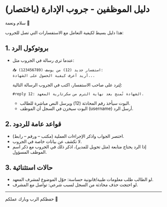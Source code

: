 # دليل الموظفين - جروب الإدارة (باختصار)

سلام ونعمة 🌹

هذا دليل بسيط لكيفية التعامل مع الاستفسارات التي تصل للجروب:

## 1. بروتوكول الرد
- عندما ترى رسالة في الجروب مثل:
  ```
  📥 استفسار جديد (12) من يوسف (123456789): 
  أريد أعرف كيفية الحصول على الشهادة...
  ```
  لِترد على صاحب الاستفسار، اكتب في الجروب الرسالة التالية:
  ```
  #reply 12: الشهادة تُمنح بعد نهاية الترم من سكرتارية المعهد.
  ```
  - البوت سيأخذ رقم المحادثة (12) ويرسل النص مباشرة للطالب.
  - البوت سيخزن في السجل أن الموظف (username) أرسل الرد.

## 2. قواعد عامة للردود
- اختصر الجواب واذكر الإجراءات العملية (مكتب – ورقم – رابط).
- لا تكشف عن بيانات خاصة في الجروب.
- إذا الرد يحتاج متابعة (مثل تحويل للمدير)، اذكر ذلك في الجروب مع ذكر اسم الموظف المسؤول.

## 3. حالات استثنائية
- لو الطالب طلب معلومات طبية/قانونية حساسة: حوّل الموضوع لمشرف المعهد.
- لو احتجت حذف محادثة من السجل لسبب شرعي: تواصل مع المشرف.

---

حفظكم الرب وبارك عملكم 🙏
